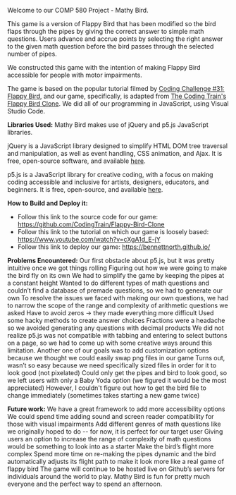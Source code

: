 Welcome to our COMP 580 Project - Mathy Bird. 

This game is a version of Flappy Bird that has been modified so the bird flaps through the pipes by giving the correct answer to simple math questions. Users advance and accrue points by selecting the right answer to the given math question before the bird passes through the selected number of pipes. 

We constructed this game with the intention of making Flappy Bird accessible for people with motor impairments.

The game is based on the popular tutorial filmed by [Coding Challenge #31: Flappy Bird](https://www.youtube.com/watch?v=cXgA1d_E-jY), and our game, specifically, is adapted from [The Coding Train's Flappy Bird Clone](https://github.com/CodingTrain/Flappy-Bird-Clone).  We did all of our programming in JavaScript, using Visual Studio Code.

**Libraries Used:**
Mathy Bird makes use of jQuery and p5.js JavaScript libraries.

jQuery is a JavaScript library designed to simplify HTML DOM tree traversal and manipulation, as well as event handling, CSS animation, and Ajax. It is free, open-source software, and available [here](https://jquery.com/). 

p5.js is a JavaScript library for creative coding, with a focus on making coding accessible and inclusive for artists, designers, educators, and beginners. It is free, open-source, and available [here](https://p5js.org/download/).


**How to Build and Deploy it:** 


* Follow this link to the source code for our game: https://github.com/CodingTrain/Flappy-Bird-Clone
* Follow this link to the tutorial on which our game is loosely based: https://www.youtube.com/watch?v=cXgA1d_E-jY
* Follow this link to deploy our game: https://bennettnorth.github.io/ 

**Problems Encountered:**
Our first obstacle about p5.js, but it was pretty intuitive once we got things rolling
Figuring out how we were going to make the bird fly on its own
We had to simplify the game by keeping the pipes at a constant height
Wanted to do different types of math questions and couldn’t find a database of premade questions, so we had to generate our own
To resolve the issues we faced with making our own questions, we had to narrow the scope of the range and complexity of arithmetic questions we asked
Have to avoid zeros → they made everything more difficult
Used some hacky methods to create answer choices
Fractions were a headache so we avoided generating any questions with decimal products
We did not realize p5.js was not compatible with tabbing and entering to select buttons on a page, so we had to come up with some creative ways around this limitation.
Another one of our goals was to add customization options because we thought we could easily swap png files in our game
Turns out, wasn’t so easy because we need specifically sized files in order for it to look good (not pixelated)
Could only get the pipes and bird to look good, so we left users with only a Baby Yoda option (we figured it would be the most appreciated)
However, I couldn't figure out how to get the bird file to change immediately (sometimes takes starting a new game twice)
 
**Future work:**
We have a great framework to add more accessibility options
We could spend time adding sound and screen reader compatibility for those with visual impairments
Add different genres of math questions like we originally hoped to do -- for now, it is perfect for our target user
Giving users an option to increase the range of complexity of math questions would be something to look into as a starter
Make the bird’s flight more complex
Spend more time on re-making the pipes dynamic and the bird automatically adjusts its flight path to make it look more like a real game of flappy bird
The game will continue to be hosted live on Github’s servers for individuals around the world to play. Mathy Bird is fun for pretty much everyone and the perfect way to spend an afternoon.

